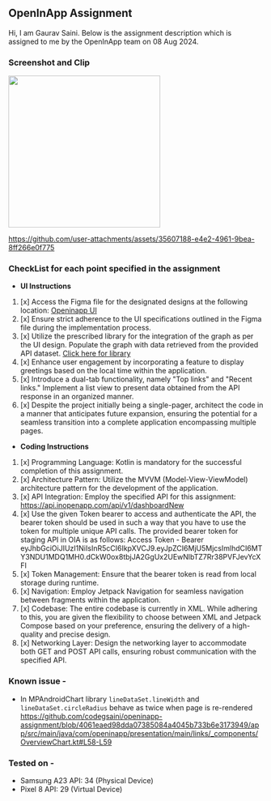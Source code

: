 
## OpenInApp Assignment
Hi, I am Gaurav Saini. Below is the assignment description which is assigned to me by the OpenInApp team on 08 Aug 2024.

### Screenshot and Clip
<img src="https://github.com/user-attachments/assets/986a5e24-b131-43bd-9664-585d43b64f0a" width="300">

https://github.com/user-attachments/assets/35607188-e4e2-4961-9bea-8ff266e0f775

### CheckList for each point specified in the assignment
- **UI Instructions**

1. [x] Access the Figma file for the designated designs at the following location: [Openinapp UI](https://ios.openinapp.co/UITemp)
2. [x] Ensure strict adherence to the UI specifications outlined in the Figma file during the implementation process.
3. [x] Utilize the prescribed library for the integration of the graph as per the UI design. Populate the graph with data retrieved from the provided API dataset. [Click here for library](https://github.com/PhilJay/MPAndroidChart)
4. [x] Enhance user engagement by incorporating a feature to display greetings based on the local time within the application.
5. [x] Introduce a dual-tab functionality, namely "Top links" and "Recent links." Implement a list view to present data obtained from the API response in an organized manner.
6. [x] Despite the project initially being a single-pager, architect the code in a manner that anticipates future expansion, ensuring the potential for a seamless transition into a complete application encompassing multiple pages.

- **Coding Instructions**
1. [x] Programming Language: Kotlin is mandatory for the successful completion of this assignment.
2. [x] Architecture Pattern: Utilize the MVVM (Model-View-ViewModel) architecture pattern for the development of the application.
3. [x] API Integration: Employ the specified API for this assignment: https://api.inopenapp.com/api/v1/dashboardNew
4. [x] Use the given Token bearer to access and authenticate the API, the bearer token should be used in such a way that you have to use the token for multiple unique API calls.  The provided bearer token for staging API in OIA is as follows: Access Token - Bearer eyJhbGciOiJIUzI1NiIsInR5cCI6IkpXVCJ9.eyJpZCI6MjU5MjcsImlhdCI6MTY3NDU1MDQ1MH0.dCkW0ox8tbjJA2GgUx2UEwNlbTZ7Rr38PVFJevYcXFI
5. [x] Token Management: Ensure that the bearer token is read from local storage during runtime.
6. [x] Navigation: Employ Jetpack Navigation for seamless navigation between fragments within the application.
7. [x] Codebase: The entire codebase is currently in XML. While adhering to this, you are given the flexibility to choose between XML and Jetpack Compose based on your preference, ensuring the delivery of a high-quality and precise design.
8. [x] Networking Layer: Design the networking layer to accommodate both GET and POST API calls, ensuring robust communication with the specified API.

### Known issue -
- In MPAndroidChart library `lineDataSet.lineWidth` and `lineDataSet.circleRadius` behave as twice when page is re-rendered https://github.com/codegsaini/openinapp-assignment/blob/4061eaed98dda07385084a4045b733b6e3173949/app/src/main/java/com/openinapp/presentation/main/links/_components/OverviewChart.kt#L58-L59

### Tested on -
- Samsung A23 API: 34 (Physical Device)
- Pixel 8 API: 29 (Virtual Device)
